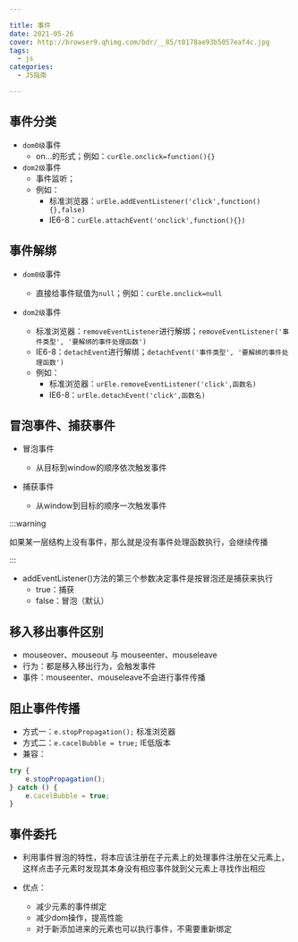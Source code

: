 ```yaml
---

title: 事件
date: 2021-05-26
cover: http://browser9.qhimg.com/bdr/__85/t0178ae93b5057eaf4c.jpg
tags:
  - js
categories:
  - JS指南

---
```


## 事件分类

+ `dom0级`事件
  + on...的形式；例如：`curEle.onclick=function(){}`
+ `dom2级`事件
  + 事件监听；
  + 例如：
    + 标准浏览器：`urEle.addEventListener('click',function(){},false)`
    + IE6-8：`curEle.attachEvent('onclick',function(){})`

## 事件解绑

+ `dom0级`事件
  + 直接给事件赋值为`null`；例如：`curEle.onclick=null`

+ `dom2级`事件
  + 标准浏览器：`removeEventListener`进行解绑；`removeEventListener('事件类型', '要解绑的事件处理函数')`
  + IE6-8：`detachEvent`进行解绑；`detachEvent('事件类型', '要解绑的事件处理函数')`
  + 例如：
    + 标准浏览器：`urEle.removeEventListener('click',函数名)`
    + IE6-8：`urEle.detachEvent('click',函数名)`

## 冒泡事件、捕获事件

+ 冒泡事件
  + 从目标到window的顺序依次触发事件

+ 捕获事件
  + 从window到目标的顺序一次触发事件

:::warning

如果某一层结构上没有事件，那么就是没有事件处理函数执行，会继续传播

:::

+ addEventListener()方法的第三个参数决定事件是按冒泡还是捕获来执行
  + true：捕获
  + false：冒泡（默认）

## 移入移出事件区别

+ mouseover、mouseout 与 mouseenter、mouseleave
+ 行为：都是移入移出行为，会触发事件
+ 事件：mouseenter、mouseleave不会进行事件传播

## 阻止事件传播

+ 方式一：`e.stopPropagation();`    标准浏览器
+ 方式二：`e.cacelBubble = true;`    IE低版本
+ 兼容：

```javascript
try {
    e.stopPropagation();
} catch () {
    e.cacelBubble = true;
}
```

## 事件委托

+ 利用事件冒泡的特性，将本应该注册在子元素上的处理事件注册在父元素上，这样点击子元素时发现其本身没有相应事件就到父元素上寻找作出相应

+ 优点：
  + 减少元素的事件绑定
  + 减少dom操作，提高性能
  + 对于新添加进来的元素也可以执行事件，不需要重新绑定
